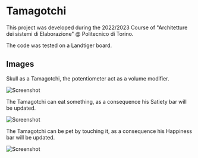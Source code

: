 # Tamagotchi

This project was developed during the 2022/2023 Course of "Architetture dei sistemi di Elaborazione" @ Politecnico di Torino.

The code was tested on a Landtiger board.

## Images

Skull as a Tamagotchi, the potentiometer act as a volume modifier.

![Screenshot](./img/basic.png)

The Tamagotchi can eat something, as a consequence his Satiety bar will be updated.

![Screenshot](./img/meal.png)

The Tamagotchi can be pet by touching it, as a consequence his Happiness bar will be updated.

![Screenshot](./img/pet.png)

